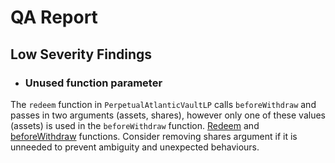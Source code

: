 # QA Report

## Low Severity Findings
- ### Unused function parameter 
The `redeem` function in `PerpetualAtlanticVaultLP` calls `beforeWithdraw` and passes in two arguments (assets, shares), however only one of these values (assets) is used in the `beforeWithdraw` function. [Redeem](https://github.com/code-423n4/2023-08-dopex/blob/main/contracts/perp-vault/PerpetualAtlanticVaultLP.sol#L166) and [beforeWithdraw](https://github.com/code-423n4/2023-08-dopex/blob/main/contracts/perp-vault/PerpetualAtlanticVaultLP.sol#L286) functions. Consider removing shares argument if it is unneeded to prevent ambiguity and unexpected behaviours.
